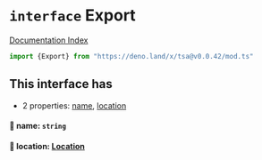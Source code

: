 # `interface` Export

[Documentation Index](../README.md)

```ts
import {Export} from "https://deno.land/x/tsa@v0.0.42/mod.ts"
```

## This interface has

- 2 properties:
[name](#-name-string),
[location](#-location-location)


#### 📄 name: `string`



#### 📄 location: [Location](../interface.Location/README.md)



